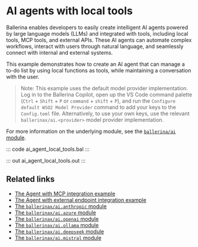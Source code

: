# AI agents with local tools

Ballerina enables developers to easily create intelligent AI agents powered by large language models (LLMs) and integrated with tools, including local tools, MCP tools, and external APIs. These AI agents can automate complex workflows, interact with users through natural language, and seamlessly connect with internal and external systems.

This example demonstrates how to create an AI agent that can manage a to-do list by using local functions as tools, while maintaining a conversation with the user.

> Note: This example uses the default model provider implementation. Log in to the Ballerina Copilot, open up the VS Code command palette (`Ctrl` + `Shift` + `P` or `command` + `shift` + `P`), and run the `Configure default WSO2 Model Provider` command to add your keys to the `Config.toml` file. Alternatively, to use your own keys, use the relevant `ballerinax/ai.<provider>` model provider implementation.

For more information on the underlying module, see the [`ballerina/ai` module](https://lib.ballerina.io/ballerina/ai/latest/).

::: code ai_agent_local_tools.bal :::

::: out ai_agent_local_tools.out :::

## Related links
- [The Agent with MCP integration example](/learn/by-example/ai-agent-mcp-integration)
- [The Agent with external endpoint integration example](/learn/by-example/ai-agent-external-endpoint-integration)
- [The `ballerinax/ai.anthropic` module](https://central.ballerina.io/ballerinax/ai.anthropic/latest)
- [The `ballerinax/ai.azure` module](https://central.ballerina.io/ballerinax/ai.azure/latest)
- [The `ballerinax/ai.openai` module](https://central.ballerina.io/ballerinax/ai.openai/latest)
- [The `ballerinax/ai.ollama` module](https://central.ballerina.io/ballerinax/ai.ollama/latest)
- [The `ballerinax/ai.deepseek` module](https://central.ballerina.io/ballerinax/ai.deepseek/latest)
- [The `ballerinax/ai.mistral` module](https://central.ballerina.io/ballerinax/ai.mistral/latest)
